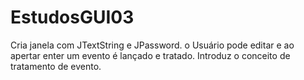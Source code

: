 EstudosGUI03
===========

Cria janela com JTextString e JPassword. o Usuário pode editar e ao apertar enter
um evento é lançado e tratado. Introduz o conceito de tratamento de evento.
